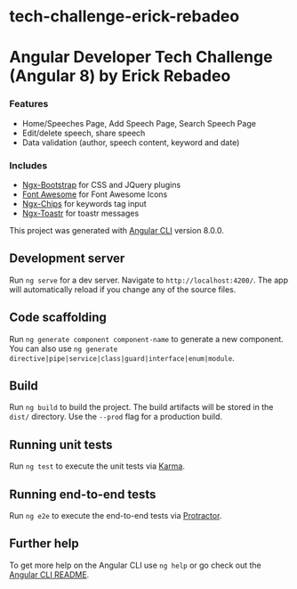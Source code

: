 # tech-challenge-erick-rebadeo
# Angular Developer Tech Challenge (Angular 8) by Erick Rebadeo

### Features

* Home/Speeches Page, Add Speech Page, Search Speech Page
* Edit/delete speech, share speech
* Data validation (author, speech content, keyword and date)

### Includes
* [Ngx-Bootstrap](https://github.com/valor-software/ngx-bootstrap) for CSS and JQuery plugins
* [Font Awesome](https://github.com/FortAwesome/Font-Awesome) for Font Awesome Icons
* [Ngx-Chips](https://github.com/Gbuomprisco/ngx-chips) for keywords tag input
* [Ngx-Toastr](https://github.com/scttcper/ngx-toastr) for toastr messages

This project was generated with [Angular CLI](https://github.com/angular/angular-cli) version 8.0.0.

## Development server

Run `ng serve` for a dev server. Navigate to `http://localhost:4200/`. The app will automatically reload if you change any of the source files.

## Code scaffolding

Run `ng generate component component-name` to generate a new component. You can also use `ng generate directive|pipe|service|class|guard|interface|enum|module`.

## Build

Run `ng build` to build the project. The build artifacts will be stored in the `dist/` directory. Use the `--prod` flag for a production build.

## Running unit tests

Run `ng test` to execute the unit tests via [Karma](https://karma-runner.github.io).

## Running end-to-end tests

Run `ng e2e` to execute the end-to-end tests via [Protractor](http://www.protractortest.org/).

## Further help

To get more help on the Angular CLI use `ng help` or go check out the [Angular CLI README](https://github.com/angular/angular-cli/blob/master/README.md).
